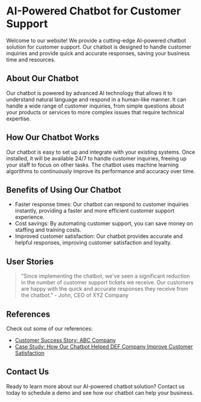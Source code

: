 <!--font:Lato-->

# AI-Powered Chatbot for Customer Support

Welcome to our website! We provide a cutting-edge AI-powered chatbot solution for customer support. Our chatbot is designed to handle customer inquiries and provide quick and accurate responses, saving your business time and resources.

## About Our Chatbot

Our chatbot is powered by advanced AI technology that allows it to understand natural language and respond in a human-like manner. It can handle a wide range of customer inquiries, from simple questions about your products or services to more complex issues that require technical expertise.

## How Our Chatbot Works

Our chatbot is easy to set up and integrate with your existing systems. Once installed, it will be available 24/7 to handle customer inquiries, freeing up your staff to focus on other tasks. The chatbot uses machine learning algorithms to continuously improve its performance and accuracy over time.

## Benefits of Using Our Chatbot

- Faster response times: Our chatbot can respond to customer inquiries instantly, providing a faster and more efficient customer support experience.
- Cost savings: By automating customer support, you can save money on staffing and training costs.
- Improved customer satisfaction: Our chatbot provides accurate and helpful responses, improving customer satisfaction and loyalty.

## User Stories

> "Since implementing the chatbot, we've seen a significant reduction in the number of customer support tickets we receive. Our customers are happy with the quick and accurate responses they receive from the chatbot." - John, CEO of XYZ Company

## References

Check out some of our references:

- [Customer Success Story: ABC Company](#)
- [Case Study: How Our Chatbot Helped DEF Company Improve Customer Satisfaction](#)

## Contact Us

Ready to learn more about our AI-powered chatbot solution? Contact us today to schedule a demo and see how our chatbot can help your business.

<!--

Write me content for website with wallpaper which alt text is:

"A stylized illustration of an AI-powered robot, with sleek and modern graphics and a minimalist color scheme."

The name/title of the page should not be 1:1 copy of the alt text but rather a real content of the website which is using this wallpaper.

- Use markdown format 
- Start with heading
- Heading should be short and concise
- The content should look like a real website 
- The website should not be about the wallpaper, wallpaper is just a related background
- Heading should be contain work "wallpaper" or "background"
- Include real sections like references, contact, user stories, etc. use things relevant to the page purpose.
- Feel free to use structure like headings, bullets, numbering, blockquotes, paragraphs, horizontal lines, etc.
- You can use formatting like bold or _italic_
- You can include UTF-8 emojis
- Links should be only #hash anchors (and you can refer to the document itself)
- Do not include images


---


# AI-Powered Chatbot for Customer Support

Welcome to our website! We provide a cutting-edge AI-powered chatbot solution for customer support. Our chatbot is designed to handle customer inquiries and provide quick and accurate responses, saving your business time and resources.

## About Our Chatbot

Our chatbot is powered by advanced AI technology that allows it to understand natural language and respond in a human-like manner. It can handle a wide range of customer inquiries, from simple questions about your products or services to more complex issues that require technical expertise.

## How Our Chatbot Works

Our chatbot is easy to set up and integrate with your existing systems. Once installed, it will be available 24/7 to handle customer inquiries, freeing up your staff to focus on other tasks. The chatbot uses machine learning algorithms to continuously improve its performance and accuracy over time.

## Benefits of Using Our Chatbot

- Faster response times: Our chatbot can respond to customer inquiries instantly, providing a faster and more efficient customer support experience.
- Cost savings: By automating customer support, you can save money on staffing and training costs.
- Improved customer satisfaction: Our chatbot provides accurate and helpful responses, improving customer satisfaction and loyalty.

## User Stories

> "Since implementing the chatbot, we've seen a significant reduction in the number of customer support tickets we receive. Our customers are happy with the quick and accurate responses they receive from the chatbot." - John, CEO of XYZ Company

## References

Check out some of our references:

- [Customer Success Story: ABC Company](#)
- [Case Study: How Our Chatbot Helped DEF Company Improve Customer Satisfaction](#)

## Contact Us

Ready to learn more about our AI-powered chatbot solution? Contact us today to schedule a demo and see how our chatbot can help your business.

-->
